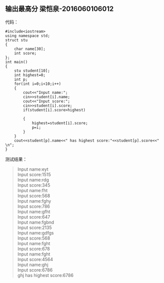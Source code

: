 ## 输出最高分 梁恺泉-2016060106012
代码：
```
#include<iostream>
using namespace std;
struct stu
{
    char name[30];
    int score;
};
int main()
{
    stu student[10];
    int highest=0;
    int p;
    for(int i=0;i<10;i++)
    {
        cout<<"Input name:";
        cin>>student[i].name;
        cout<<"Input score:";
        cin>>student[i].score;
        if(student[i].score>highest)
        
        {
            highest=student[i].score;
            p=i;
        }
    }
    cout<<student[p].name<<" has highest score:"<<student[p].score<<" \n";
}
```
测试结果：
>Input name:eyt  
Input score:1515  
Input name:rdg  
Input score:345  
Input name:fht  
Input score:568  
Input name:fghy  
Input score:786  
Input name:gfht  
Input score:647  
Input name:fgbnd  
Input score:2135  
Input name:gdfgs  
Input score:568  
Input name:fght  
Input score:678  
Input name:fght  
Input score:4564  
Input name:ghj  
Input score:6786  
ghj has highest score:6786  